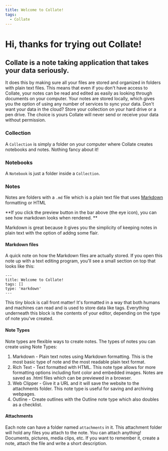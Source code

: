 ```yaml
---
title: Welcome to Collate!
tags:
  - Collate
---
```

# Hi, thanks for trying out Collate!
## Collate is a note taking application that takes your data seriously.
It does this by making sure all your files are stored and organized in folders with plain text files.  This means that even if you don't have access to Collate, your notes can be read and edited as easily as looking through documents on your computer.  Your notes are stored locally, which gives you the option of using any number of services to sync your data. Don't want your data in the cloud? Store your collection on your hard drive or a pen drive. The choice is yours Collate will never send or receive your data without permission.
### Collection
A `Collection` is simply a folder on your computer where Collate creates notebooks and notes.  Nothing fancy about it!

### Notebooks
A `Notebook` is just a folder inside a `Collection`.

### Notes
Notes are folders with a `.md` file which is a plain text file that uses [Markdown](http://kirkstrobeck.github.io/whatismarkdown.com/) formatting or HTML

**If you click the preview button in the bar above (the eye icon), you can see how markdown looks when rendered. **

Markdown is great because it gives you the simplicity of keeping notes in plain text with the option of addng some flair.

#### Markdown files
A quick note on how the Markdown files are actually stored. If you open this note up with a text editing program, you'll see a small section on top that looks like this:

```
---
title: Welcome to Collate!
tags: []
type: 'markdown'
---
```

This tiny block is call front matter! It's formatted in a way that both humans and machines can read and is used to store data like tags.  Everything underneath this block is the contents of your editor, depending on the type of note you've created.

#### Note Types

Note types are flexible ways to create notes. The types of notes you can create using Note Types:

1. Markdown - Plain text notes using Markdown formatting. This is the most basic type of note and the most readable plain text format.
2. Rich Text - Text formatted with HTML.  This note type allows for more formatting options including font color and embedded images. Notes are saved as .html files which can be previewed in a browser.
3. Web Clipper - Give it a URL and it will save the website to the attachments folder. This note type is useful for saving and archiving webpages.
4. Outline - Create outlines with the Outline note type which also doubles as a checklist.

#### Attachments
Each note can have a folder named `attachments` in it.  This attachment folder will hold any files you attach to the note.  You can attach anything!  Documents, pictures, media clips, etc.  If you want to remember it, create a note, attach the file and write a short description.

